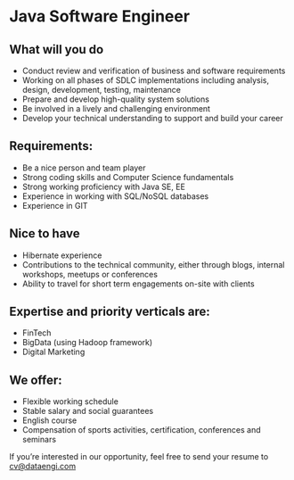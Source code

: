 # Java Software Engineer

## What will you do
- Conduct review and verification of business and software requirements
- Working on all phases of SDLC implementations including analysis, design, development, testing, maintenance
- Prepare and develop high-quality system solutions
- Be involved in a lively and challenging environment
- Develop your technical understanding to support and build your career


## Requirements:
- Be a nice person and team player
- Strong coding skills and Computer Science fundamentals
- Strong working proficiency with Java SE, EE
- Experience in working with SQL/NoSQL databases
- Experience in GIT


## Nice to have
- Hibernate experience
- Contributions to the technical community, either through blogs, internal workshops, meetups or conferences
- Ability to travel for short term engagements on-site with clients


## Expertise and priority verticals are:
- FinTech
- BigData (using Hadoop framework)
- Digital Marketing


## We offer:
- Flexible working schedule
- Stable salary and social guarantees
- English course
- Compensation of sports activities, certification, conferences and seminars


If you’re interested in our opportunity, feel free to send your resume to
cv@dataengi.com

